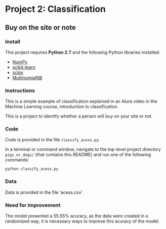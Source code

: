 # Project 2: Classification
## Buy on the site or note

### Install

This project requires **Python 2.7** and the following Python libraries installed:

- [NumPy](http://www.numpy.org/)
- [scikit-learn](http://scikit-learn.org/stable/)
- [scipy](https://www.scipy.org/)
- [MultinomialNB](http://scikit-learn.org/stable/modules/generated/sklearn.naive_bayes.MultinomialNB.html/)

### Instructions

This is a simple example of classification explained in an Alura video in the Machine Learning course, introduction to classification.

This is a project to identify whether a person will buy on your site or not.

### Code

Code is provided in the file `classify_acess.py`.

In a terminal or command window, navigate to the top-level project directory `pigs_or_dogs/` (that contains this README) and run one of the following commands:

```python classify_acess.py```

### Data

Data is provided in the file 'acess.csv'.

### Need for improvement

The model presented a 55.55% acuracy, as the data were created in a randomized way, it is necessary ways to improve this acuracy of the model.
